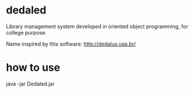 # dedaled
Library management system developed in oriented object programming, for college purpose.


Name inspired by this software: http://dedalus.usp.br/

# how to use
java -jar Dedaled.jar
